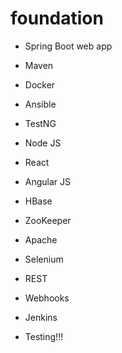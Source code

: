 # foundation
- Spring Boot web app
- Maven
- Docker
- Ansible
- TestNG
- Node JS
- React
- Angular JS
- HBase
- ZooKeeper
- Apache
- Selenium
- REST
- Webhooks
- Jenkins

- Testing!!!